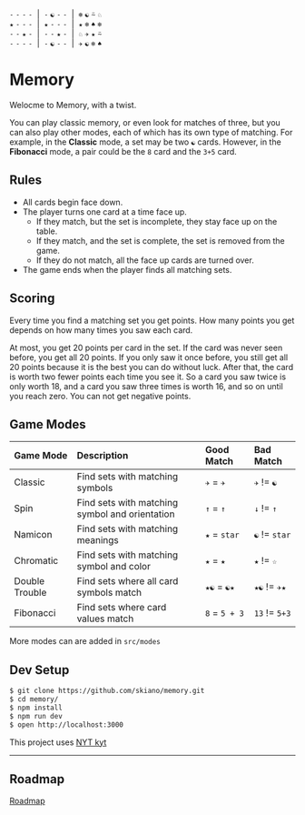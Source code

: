 `-` `-` `-` `-`<span>&nbsp; | &nbsp;</span>`-` `☯` `-` `-`<span>&nbsp; | &nbsp;</span>`❄` `☯` `⍨` `♘`<br/>
`★` `-` `-` `-`<span>&nbsp; | &nbsp;</span>`★` `-` `-` `-`<span>&nbsp; | &nbsp;</span>`★` `❄` `♠` `❄`<br/>
`-` `-` `★` `-`<span>&nbsp; | &nbsp;</span>`-` `-` `★` `-`<span>&nbsp; | &nbsp;</span>`♘` `✈` `★` `⍨`<br/>
`-` `-` `-` `-`<span>&nbsp; | &nbsp;</span>`-` `☯` `-` `-`<span>&nbsp; | &nbsp;</span>`✈` `☯` `❄` `♠`<br/>

# Memory

Welocme to Memory, with a twist.

You can play classic memory, or even look for matches of three, but you can also play other modes, each of which has its own type of matching. For example, in the __Classic__ mode, a set may be two `☯` cards. However, in the __Fibonacci__ mode, a pair could be the `8` card and the `3+5` card.

## Rules

* All cards begin face down.
* The player turns one card at a time face up.
  * If they match, but the set is incomplete, they stay face up on the table.
  * If they match, and the set is complete, the set is removed from the game.
  * If they do not match, all the face up cards are turned over.
* The game ends when the player finds all matching sets.

## Scoring

Every time you find a matching set you get points. How many points you get depends on how many times you saw each card. 

At most, you get 20 points per card in the set. If the card was never seen before, you get all 20 points. If you only saw it once before, you still get all 20 points because it is the best you can do without luck. After that, the card is worth two fewer points each time you see it. So a card you saw twice is only worth 18, and a card you saw three times is worth 16, and so on until you reach zero. You can not get negative points.

## Game Modes

| Game Mode | Description | Good Match | Bad Match |
| :-------- | :---------- | :--------- | :-------- |
| Classic | Find sets with matching symbols | `✈` = `✈` | `✈` != `☯`
| Spin | Find sets with matching symbol and orientation | `↑` = `↑` | `↓` != `↑` |
| Namicon | Find sets with matching meanings | `★` = `star` | `☯` != `star` |
| Chromatic | Find sets with matching symbol and color | `★` = `★` | `★` != `☆` |
| Double Trouble | Find sets where all card symbols match | `★☯` = `☯★` | `★☯` != `✈★` |
| Fibonacci | Find sets where card values match | `8` = `5 + 3` | `13` != `5+3` |

More modes can are added in `src/modes`

## Dev Setup

```bash
$ git clone https://github.com/skiano/memory.git
$ cd memory/
$ npm install
$ npm run dev
$ open http://localhost:3000
```
This project uses [NYT kyt](https://github.com/NYTimes/kyt)

---

## Roadmap

[Roadmap](https://github.com/skiano/memory/issues/2)
